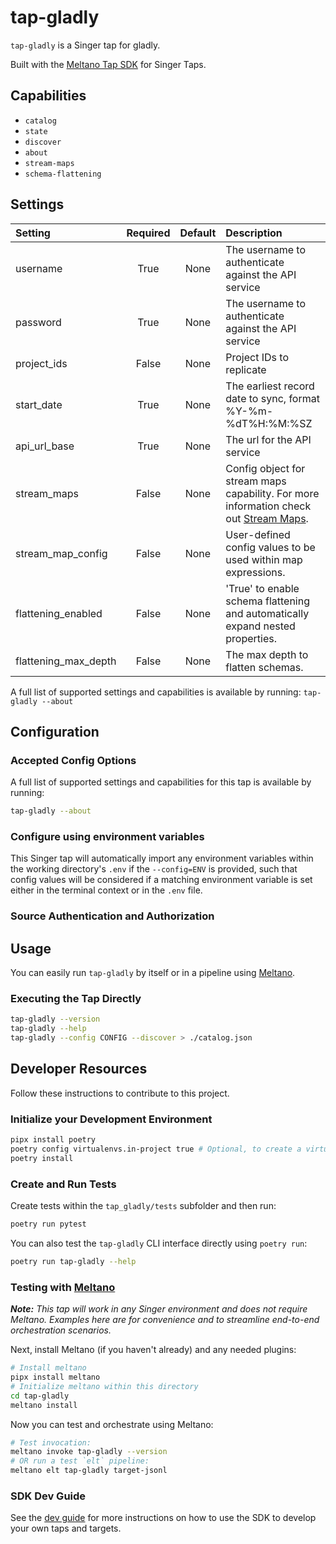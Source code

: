 # tap-gladly

`tap-gladly` is a Singer tap for gladly.

Built with the [Meltano Tap SDK](https://sdk.meltano.com) for Singer Taps.

<!--

Developer TODO: Update the below as needed to correctly describe the install procedure. For instance, if you do not have a PyPi repo, or if you want users to directly install from your git repo, you can modify this step as appropriate.

## Installation

Install from PyPi:

```bash
pipx install tap-gladly
```

Install from GitHub:

```bash
pipx install git+https://github.com/ORG_NAME/tap-gladly.git@main
```

-->

## Capabilities

* `catalog`
* `state`
* `discover`
* `about`
* `stream-maps`
* `schema-flattening`

## Settings

| Setting             | Required | Default | Description |
|:--------------------|:--------:|:-------:|:------------|
| username            | True     | None    | The username to authenticate against the API service |
| password            | True     | None    | The username to authenticate against the API service |
| project_ids         | False    | None    | Project IDs to replicate |
| start_date          | True     | None    | The earliest record date to sync, format %Y-%m-%dT%H:%M:%SZ |
| api_url_base        | True     | None    | The url for the API service |
| stream_maps         | False    | None    | Config object for stream maps capability. For more information check out [Stream Maps](https://sdk.meltano.com/en/latest/stream_maps.html). |
| stream_map_config   | False    | None    | User-defined config values to be used within map expressions. |
| flattening_enabled  | False    | None    | 'True' to enable schema flattening and automatically expand nested properties. |
| flattening_max_depth| False    | None    | The max depth to flatten schemas. |

A full list of supported settings and capabilities is available by running: `tap-gladly --about`

## Configuration

### Accepted Config Options

A full list of supported settings and capabilities for this
tap is available by running:

```bash
tap-gladly --about
```

### Configure using environment variables

This Singer tap will automatically import any environment variables within the working directory's
`.env` if the `--config=ENV` is provided, such that config values will be considered if a matching
environment variable is set either in the terminal context or in the `.env` file.

### Source Authentication and Authorization

<!--
Developer TODO: If your tap requires special access on the source system, or any special authentication requirements, provide those here.
-->

## Usage

You can easily run `tap-gladly` by itself or in a pipeline using [Meltano](https://meltano.com/).

### Executing the Tap Directly

```bash
tap-gladly --version
tap-gladly --help
tap-gladly --config CONFIG --discover > ./catalog.json
```

## Developer Resources

Follow these instructions to contribute to this project.

### Initialize your Development Environment

```bash
pipx install poetry
poetry config virtualenvs.in-project true # Optional, to create a virtual env
poetry install
```

### Create and Run Tests

Create tests within the `tap_gladly/tests` subfolder and
  then run:

```bash
poetry run pytest
```

You can also test the `tap-gladly` CLI interface directly using `poetry run`:

```bash
poetry run tap-gladly --help
```

### Testing with [Meltano](https://www.meltano.com)

_**Note:** This tap will work in any Singer environment and does not require Meltano.
Examples here are for convenience and to streamline end-to-end orchestration scenarios._

<!--
Developer TODO:
Your project comes with a custom `meltano.yml` project file already created. Open the `meltano.yml` and follow any "TODO" items listed in
the file.
-->

Next, install Meltano (if you haven't already) and any needed plugins:

```bash
# Install meltano
pipx install meltano
# Initialize meltano within this directory
cd tap-gladly
meltano install
```

Now you can test and orchestrate using Meltano:

```bash
# Test invocation:
meltano invoke tap-gladly --version
# OR run a test `elt` pipeline:
meltano elt tap-gladly target-jsonl
```

### SDK Dev Guide

See the [dev guide](https://sdk.meltano.com/en/latest/dev_guide.html) for more instructions on how to use the SDK to
develop your own taps and targets.
